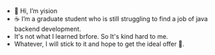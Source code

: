 - &#x1f36d; Hi, I’m yision
- &#x2615; I’m a graduate student who is still struggling to find a job of java backend development.
- It's not what I learned brfore. So It's kind hard to me.
- Whatever, I will stick to it and hope to get the ideal offer &#x1f9f2;.




